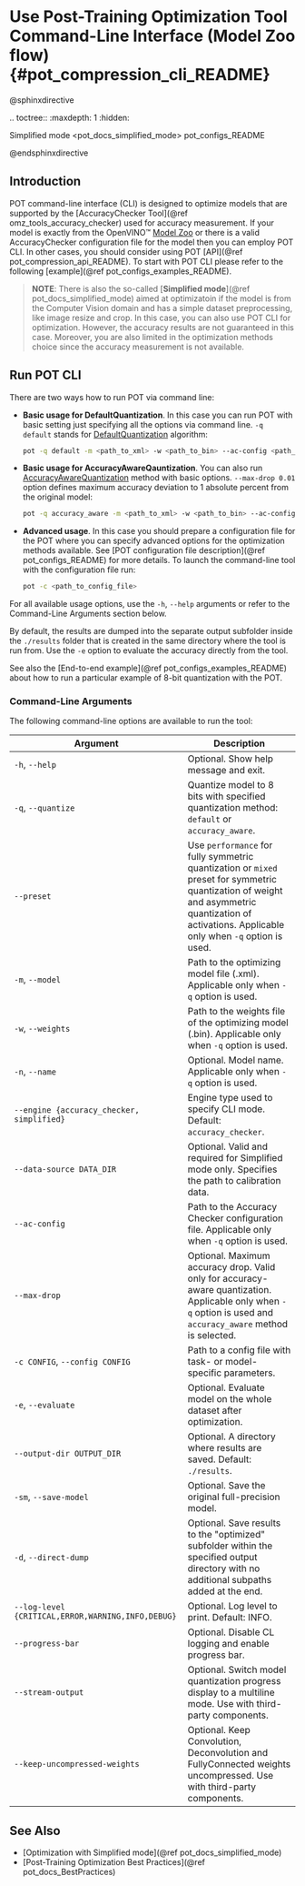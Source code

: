 # Use Post-Training Optimization Tool Command-Line Interface (Model Zoo flow){#pot_compression_cli_README}

@sphinxdirective

.. toctree::
   :maxdepth: 1
   :hidden:
   
   Simplified mode <pot_docs_simplified_mode>
   pot_configs_README

@endsphinxdirective

## Introduction

POT command-line interface (CLI) is designed to optimize models that are supported by the [AccuracyChecker Tool](@ref omz_tools_accuracy_checker) used for accuracy measurement. 
If your model is exactly from the OpenVINO&trade; [Model Zoo](https://github.com/openvinotoolkit/open_model_zoo) or there is a valid AccuracyChecker configuration file for the model then you can employ POT CLI.
In other cases, you should consider using POT [API](@ref pot_compression_api_README). To start with POT CLI please refer to the
following [example](@ref pot_configs_examples_README).

> **NOTE**: There is also the so-called [**Simplified mode**](@ref pot_docs_simplified_mode) aimed at optimizatoin if the model is from the Computer Vision domain and has a simple dataset preprocessing, like image resize and crop. In this case, you can also use POT CLI for 
optimization. However, the accuracy results are not guaranteed in this case. Moreover, you are also limited in the 
optimization methods choice since the accuracy measurement is not available.
 

## Run POT CLI 
There are two ways how to run POT via command line:

- **Basic usage for DefaultQuantization**. In this case you can run POT with basic setting just specifying all the options via command line. `-q default` stands for [DefaultQuantization](openvino/tools/pot/algorithms/quantization/default/README.md) algorithm:
   ```sh
   pot -q default -m <path_to_xml> -w <path_to_bin> --ac-config <path_to_AC_config_yml>
   ```
- **Basic usage for AccuracyAwareQauntization**. You can also run [AccuracyAwareQuantization](openvino/tools/pot/algorithms/quantization/accuracy_aware/README.md) method with basic options. `--max-drop 0.01` option defines maximum accuracy deviation to 1 absolute percent from the original model:
   ```sh
   pot -q accuracy_aware -m <path_to_xml> -w <path_to_bin> --ac-config <path_to_AC_config_yml> --max-drop 0.01
   ```
- **Advanced usage**. In this case you should prepare a configuration file for the POT where you can specify advanced options for the optimization
methods available. See [POT configuration file description](@ref pot_configs_README) for more details. 
To launch the command-line tool with the configuration file run:
   ```sh
   pot -c <path_to_config_file>
   ```
For all available usage options, use the `-h`, `--help` arguments or refer to the Command-Line Arguments section below.  

By default, the results are dumped into the separate output subfolder inside the `./results` folder that is created 
in the same directory where the tool is run from. Use the `-e` option to evaluate the accuracy directly from the tool.

See also the [End-to-end example](@ref pot_configs_examples_README) about how to run a particular example of 8-bit
quantization with the POT.

### Command-Line Arguments

The following command-line options are available to run the tool: 

| Argument                                          | Description                                             |
| ------------------------------------------------- | ------------------------------------------------------- |
| `-h`, `--help`                                    | Optional. Show help message and exit. |
| `-q`, `--quantize`                                | Quantize model to 8 bits with specified quantization method: `default` or `accuracy_aware`. |
| `--preset`                                        | Use `performance` for fully symmetric quantization or `mixed` preset for symmetric quantization of weight and asymmetric quantization of activations. Applicable only when `-q` option is used.|
| `-m`, `--model`                                   | Path to the optimizing model file (.xml). Applicable only when `-q` option is used. |
| `-w`, `--weights`                                 | Path to the weights file of the optimizing model (.bin). Applicable only when `-q` option is used. |
| `-n`, `--name`                                    | Optional. Model name. Applicable only when `-q` option is used. |
| `--engine {accuracy_checker, simplified}`         | Engine type used to specify CLI mode. Default: `accuracy_checker`. |
| `--data-source DATA_DIR`                          | Optional. Valid and required for Simplified mode only. Specifies the path to calibration data. |
| `--ac-config`                                     | Path to the Accuracy Checker configuration file. Applicable only when `-q` option is used. |
| `--max-drop`                                      | Optional. Maximum accuracy drop. Valid only for accuracy-aware quantization. Applicable only when `-q` option is used and `accuracy_aware` method is selected. |
| `-c CONFIG`, `--config CONFIG`                    | Path to a config file with task- or model-specific parameters.         |
| `-e`, `--evaluate`                                | Optional. Evaluate model on the whole dataset after optimization.  |
| `--output-dir OUTPUT_DIR`                         | Optional. A directory where results are saved. Default: `./results`. |
| `-sm`, `--save-model`                             | Optional. Save the original full-precision model. |
| `-d`, `--direct-dump`                             | Optional. Save results to the "optimized" subfolder within the specified output directory with no additional subpaths added at the end. |
| `--log-level {CRITICAL,ERROR,WARNING,INFO,DEBUG}` | Optional. Log level to print. Default: INFO. |
| `--progress-bar`                                  | Optional. Disable CL logging and enable progress bar. |
| `--stream-output`                                 | Optional. Switch model quantization progress display to a multiline mode. Use with third-party components. |
| `--keep-uncompressed-weights`                     | Optional. Keep Convolution, Deconvolution and FullyConnected weights uncompressed. Use with third-party components.|


## See Also
* [Optimization with Simplified mode](@ref pot_docs_simplified_mode)
* [Post-Training Optimization Best Practices](@ref pot_docs_BestPractices)
